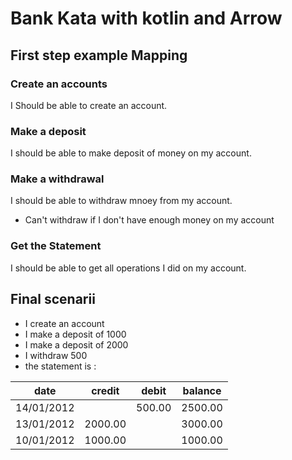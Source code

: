 # Bank Kata with kotlin and Arrow

## First step example Mapping

### Create an accounts
I Should be able to create an account.

### Make a deposit
I should be able to make deposit of money on my account.

### Make a withdrawal
I should be able to withdraw mnoey from my account.
- Can't withdraw if I don't have enough money on my account

### Get the Statement
I should be able to get all operations I did on my account.

## Final scenarii
- I create an account
- I make a deposit of 1000
- I make a deposit of 2000
- I withdraw 500
- the statement is :

| date | credit | debit | balance |
| ---- | ------ | ----- | ------- |
| 14/01/2012 | | 500.00 | 2500.00 |
| 13/01/2012 | 2000.00 | | 3000.00 |
| 10/01/2012 | 1000.00 | | 1000.00 |